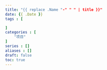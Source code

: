 ```yaml
---
title: "{{ replace .Name "-" " " | title }}"
date: {{ .Date }}
tags : [

]
categories : [
    "项目"
]
series : []
aliases : []
draft: false
toc: true
---
```


